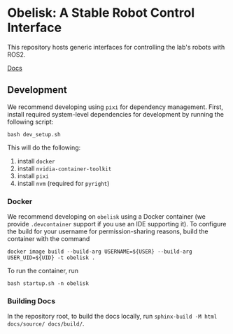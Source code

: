 # Obelisk: A Stable Robot Control Interface
This repository hosts generic interfaces for controlling the lab's robots with ROS2.

[Docs](https://caltech-amber.github.io/obelisk/)

## Development
We recommend developing using `pixi` for dependency management. First, install required system-level dependencies for development by running the following script:
```
bash dev_setup.sh
```
This will do the following:
1. install `docker`
2. install `nvidia-container-toolkit`
3. install `pixi`
4. install `nvm` (required for `pyright`)

### Docker
We recommend developing on `obelisk` using a Docker container (we provide `.devcontainer` support if you use an IDE supporting it). To configure the build for your username for permission-sharing reasons, build the container with the command
```
docker image build --build-arg USERNAME=${USER} --build-arg USER_UID=${UID} -t obelisk .
```
To run the container, run
```
bash startup.sh -n obelisk
```

### Building Docs
In the repository root, to build the docs locally, run `sphinx-build -M html docs/source/ docs/build/`.

